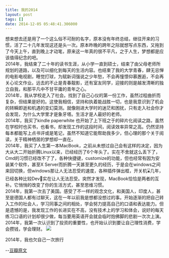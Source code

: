 ```yaml
---
title: 我的2014
layout: post
tags: []
date: 2014-12-05 05:48:41.306000
---
```


想来想去还是用了一个这么俗不可耐的名字，原本没有年终总结，继往开来的习惯，活了二十几年发现这还是头一次。原本昨晚的跨年之际就想写点东西，又拖到了今天上午，直到晚上才动笔，原来这一年真的很不平凡，之于人生，梦想都是应该值得纪念的吧。  
2014年，我结束了二十年的读书生涯，从小学一直到硕士，结束了由父母老师所规划的道路，以及可以细化到每天的生活内容。也结束了我的大学青春，肆无忌惮的电影电视剧，睡觉打球，为赋新词强说之少年愁，不会再憧憬仰慕邂逅，不会再关心论文作业。远去的不止是青春靓影，还有室友同学，迎接的则是越发清晰的独立自我，和那平凡中不甘平庸的青年之心。   
2014年，我从学校走入了社会。找到了自己心仪的第一份工作，虽然过程曲折而复杂，但结果是好的。这使我相信，坚持和执着能战胜一切，也是我意识到了机会的转瞬即逝和机遇的变幻莫测。就像刚进大学时的迷茫和困扰，只有走入社会你才会发现，为什么大学里才是象牙塔。生活才是人最好的老师。    
2014年，我买了kindle paperwhite 也开始了上下班之于的碎片化阅读之路，虽然在学校时也买书，也看书，却发现工作的这段时间，阅读效率异常之高。仍然坚持每本都能写上点书评或是笔记，虽然不知道它能帮助我多少，但心理的那个关于阅读，关于精神栖居的梦想却一直在。    
2014年，我买了人生第一本MacBook，之前从未想过自己会有这样的决定，因为大从大二开始折腾Linux以来，已经经历了6个年头了。实在不舍就这么丢下了，Cmd的习惯已经改不了了，各种快捷键，customize的功能，但也经常有因为安装某个软件，甚至X Server而折腾一天甚至更久的经历，于是会在windows之间来回切换，但windows那让人无法忍受的速度，各种插件弹出框，开关机⌛️几年，已经各种比较Dev🔧实在让人无法忍受。突然才发现，MacBook恰恰是两者的互补。它悄悄的改变了你的生活方式，甚至思维习惯。    
2014年，我第一次去了美国。感受了不一样的观念文化，和美国人，印度人，甚至是德国人都有过聊天，这在一年以前我是想都没想过的事。开始逐渐的把自己转入工作的社会人，学习同事之间的相处，学会努力提高自己的口语和表达能力。但是遗憾的是，我发现工作的长进实在不高，没有技术上的学习和体会，说好的每天练习口语的计划却很少做，每当要用英语开会就会临时抱佛脚的悲剧一次次上演。   
2014年，我第一次认识到了投资的重要性，也开始认识到要让自己理性消费，学会攒钱，学会理财。 
![]({{site.cdnurl}}/assets/images/posts/2015/07/IMG_1457.jpg)

2014年，我也欠自己一次旅行   

--[豆瓣原文](http://www.douban.com/note/475728571/)
